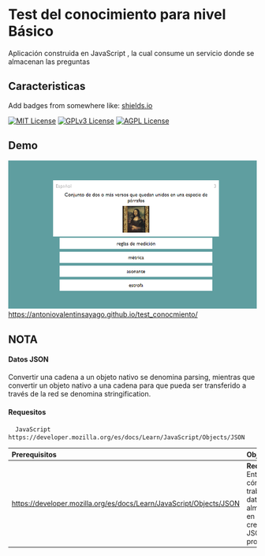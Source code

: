 
# Test del conocimiento para nivel Básico

Aplicación construida en JavaScript , la cual consume un servicio donde se almacenan las preguntas

## Caracteristicas

Add badges from somewhere like: [shields.io](https://shields.io/)

[![MIT License](https://img.shields.io/badge/License-MIT-green.svg)](https://choosealicense.com/licenses/mit/)
[![GPLv3 License](https://img.shields.io/badge/License-GPL%20v3-yellow.svg)](https://opensource.org/licenses/)
[![AGPL License](https://img.shields.io/badge/license-AGPL-blue.svg)](http://www.gnu.org/licenses/agpl-3.0)


## Demo

![App Screenshot](demo.png)
https://antoniovalentinsayago.github.io/test_conocmiento/


## NOTA

#### Datos JSON

Convertir una cadena a un objeto nativo se denomina parsing, mientras que convertir un objeto nativo a una cadena para que pueda ser transferido a través de la red se denomina stringification.


#### Requesitos

```http
  JavaScript https://developer.mozilla.org/es/docs/Learn/JavaScript/Objects/JSON
```

| Prerequisitos                                                       |  Objetivo                                | 
| :----------------                                                   |  :--------------------------------       |
| https://developer.mozilla.org/es/docs/Learn/JavaScript/Objects/JSON |  **Required**. Entender cómo trabajar con datos almacenados en JSON, y crear objetos JSON propios. |
